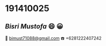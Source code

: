 # 191410025
## ***Bisri Mustofa*** :smile: :grinning:
:e-mail: [bimust71088@gmail.com](https://bimust71088@gmail.com)
:phone: +6281222407242
